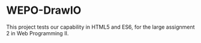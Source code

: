 # WEPO-DrawIO
This project tests our capability in HTML5 and ES6, for the large assignment 2 in Web Programming II.
